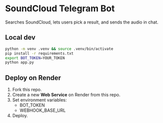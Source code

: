 # SoundCloud Telegram Bot

Searches SoundCloud, lets users pick a result, and sends the audio in chat.

## Local dev
```bash
python -m venv .venv && source .venv/bin/activate
pip install -r requirements.txt
export BOT_TOKEN=YOUR_TOKEN
python app.py
```

## Deploy on Render
1. Fork this repo.
2. Create a new **Web Service** on Render from this repo.
3. Set environment variables:
   - BOT_TOKEN
   - WEBHOOK_BASE_URL
4. Deploy.
